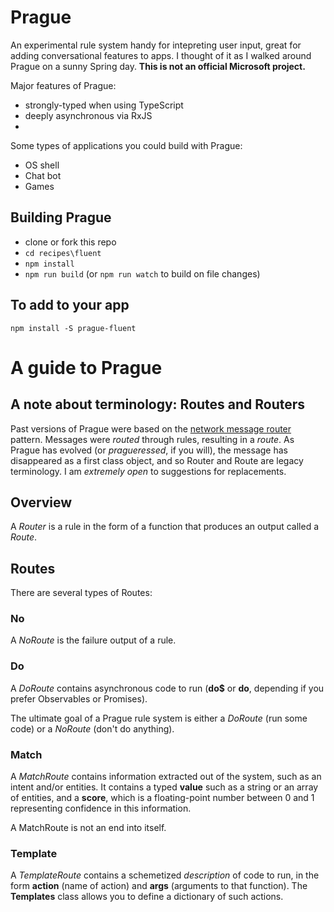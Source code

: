 # Prague

An experimental rule system handy for intepreting user input, great for adding conversational features to apps. I thought of it as I walked around Prague on a sunny Spring day. **This is not an official Microsoft project.**

Major features of Prague:
* strongly-typed when using TypeScript
* deeply asynchronous via RxJS
* 

Some types of applications you could build with Prague:
* OS shell
* Chat bot
* Games

## Building Prague

* clone or fork this repo
* `cd recipes\fluent`
* `npm install`
* `npm run build` (or `npm run watch` to build on file changes)

## To add to your app
`npm install -S prague-fluent`

# A guide to Prague

## A note about terminology: Routes and Routers

Past versions of Prague were based on the [network message router](http://www.enterpriseintegrationpatterns.com/patterns/messaging/MessageRoutingIntro.html) pattern. Messages were *routed* through rules, resulting in a *route*. As Prague has evolved (or *pragueressed*, if you will), the message has disappeared as a first class object, and so Router and Route are legacy terminology. I am *extremely open* to suggestions for replacements.

## Overview

A *Router* is a rule in the form of a function that produces an output called a *Route*.

## Routes

There are several types of Routes:

### No

A *NoRoute* is the failure output of a rule.

### Do

A *DoRoute* contains asynchronous code to run (**do$** or **do**, depending if you prefer Observables or Promises).

The ultimate goal of a Prague rule system is either a *DoRoute* (run some code) or a *NoRoute* (don't do anything).

### Match

A *MatchRoute* contains information extracted out of the system, such as an intent and/or entities. It contains a typed **value** such as a string or an array of entities, and a **score**, which is a floating-point number between 0 and 1 representing confidence in this information.

A MatchRoute is not an end into itself. 

### Template

A *TemplateRoute* contains a schemetized *description* of code to run, in the form **action** (name of action) and **args** (arguments to that function). The **Templates** class allows you to define a dictionary of such actions.


